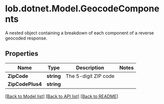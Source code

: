 # lob.dotnet.Model.GeocodeComponents
A nested object containing a breakdown of each component of a reverse geocoded response.

## Properties

Name | Type | Description | Notes
------------ | ------------- | ------------- | -------------
**ZipCode** | **string** | The 5-digit ZIP code | 
**ZipCodePlus4** | **string** |  | 

[[Back to Model list]](../README.md#documentation-for-models) [[Back to API list]](../README.md#documentation-for-api-endpoints) [[Back to README]](../README.md)

